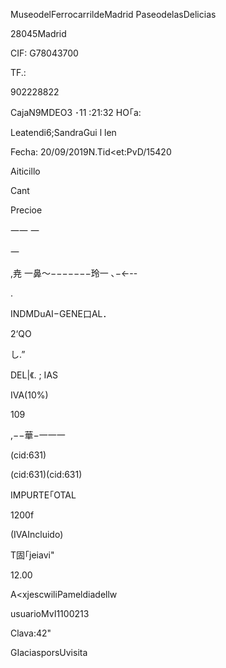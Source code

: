 MuseodelFerrocarrildeMadrid
PaseodelasDelicias

28045Madrid

CIF: G78043700

TF.:

902228822

CajaN9MDEO3
･11 :21:32
HO｢a:

Leatendi6;SandraGui l len

Fecha: 20/09/2019N.Tid<et:PvD/15420

Aiticillo

Cant

Precioe

一一 一

一

,尭 一鼻〜−−−−−−−玲一 ､−←--

.

INDMDuAI−GENE口AL．

2‘QO

し.”

DEL|《. ; IAS

IVA(10%)

109

,−−華−一一一

(cid:631)

(cid:631)(cid:631)

IMPURTE｢OTAL

1200f

(IVAIncluido)

T固｢jeiavi"

12.00

A<xjescwiliPameldiadellw

usuarioMvI1100213

Clava:42"

GIaciasporsUvisita


